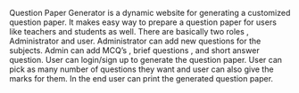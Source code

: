  Question Paper Generator is a dynamic website for generating a customized question paper.
 It makes easy way to prepare a question paper for users like teachers and students as well.
 There are basically two roles , Administrator and user.
 Administrator can add new questions for the subjects.
 Admin can add MCQ’s , brief questions , and short answer question.
 User can login/sign up to generate the question paper.
 User can pick as many number of questions they want and user can also give the marks for them.
 In the end user can print the generated question paper.
